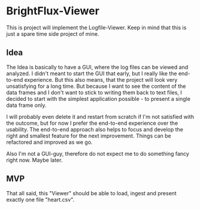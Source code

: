 # BrightFlux-Viewer

This is project will implement the Logfile-Viewer. Keep in mind that this is just a spare time
side project of mine.

## Idea

The Idea is basically to have a GUI, where the log files can be viewed and analyzed. I didn't 
meant to start the GUI that early, but I really like the end-to-end experience. But this also 
means, that the project will look very unsatisfying for a long time. But because I want to see
the content of the data frames and I don't want to stick to writing them back to text files, I 
decided to start with the simplest application possible - to present a single data frame only.

I will probably even delete it and restart from scratch if I'm not satisfied with the outcome,
but for now I prefer the end-to-end experience over the usability. The end-to-end approach also
helps to focus and develop the right and smallest feature for the next improvement. Things can
be refactored and improved as we go.
  
Also I'm not a GUI-guy, therefore do not expect me to do something fancy right now. Maybe later.

## MVP

That all said, this "Viewer" should be able to load, ingest and present exactly one file 
"heart.csv".
